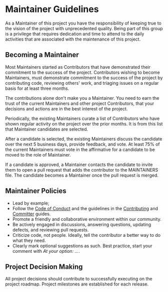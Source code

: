 <!--
Copyright (c) 2023 Dell Inc., or its subsidiaries. All Rights Reserved.

Licensed under the Apache License, Version 2.0 (the "License");
you may not use this file except in compliance with the License.
You may obtain a copy of the License at

    http://www.apache.org/licenses/LICENSE-2.0

Unless required by applicable law or agreed to in writing, software
distributed under the License is distributed on an "AS IS" BASIS,
WITHOUT WARRANTIES OR CONDITIONS OF ANY KIND, either express or implied.
See the License for the specific language governing permissions and
limitations under the License.
-->

# Maintainer Guidelines

As a Maintainer of this project you have the responsibility of keeping true to the vision of the project with unprecedented quality. Being part of this group is a privilege that requires dedication and time to attend to the daily activities that are associated with the maintenance of this project.

## Becoming a Maintainer

Most Maintainers started as Contributors that have demonstrated their commitment to the success of the project. Contributors wishing to become Maintainers, must demonstrate commitment to the success of the project by contributing code, reviewing others' work, and triaging issues on a regular basis for at least three months.

The contributions alone don't make you a Maintainer. You need to earn the trust of the current Maintainers and other project Contributors, that your decisions and actions are in the best interest of the project.

Periodically, the existing Maintainers curate a list of Contributors who have shown regular activity on the project over the prior months. It is from this list that Maintainer candidates are selected.

After a candidate is selected, the existing Maintainers discuss the candidate over the next 5 business days, provide feedback, and vote. At least 75% of the current Maintainers must vote in the affirmative for a candidate to be moved to the role of Maintainer.

If a candidate is approved, a Maintainer contacts the candidate to invite them to open a pull request that adds the contributor to the MAINTAINERS file. The candidate becomes a Maintainer once the pull request is merged.

## Maintainer Policies

* Lead by example;
* Follow the [Code of Conduct](CODE_OF_CONDUCT.md) and the guidelines in the [Contributing](CONTRIBUTING.md) and [Committer](COMMITTER_GUIDE.md) guides.
* Promote a friendly and collaborative environment within our community.
* Be actively engaged in discussions, answering questions, updating defects, and reviewing pull requests.
* Criticize code, not people. Ideally, tell the contributor a better way to do what they need.
* Clearly mark optional suggestions as such. Best practice, start your comment with *At your option: …*.

## Project Decision Making

All project decisions should contribute to successfully executing on the project roadmap. Project milestones are established for each release.
